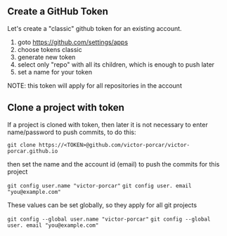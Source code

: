 


## Create a GitHub Token

Let's create a "classic" github token for an existing account. 

1) goto https://github.com/settings/apps
2) choose tokens classic
3) generate new token
4) select only "repo" with all its children, which is enough to push later
5) set a name for your token


NOTE: this token will apply for all repositories in the account


## Clone a project with token

If a project is cloned with token, then later it is not necessary to enter name/password to push commits, to do this:

`git clone https://<TOKEN>@github.com/victor-porcar/victor-porcar.github.io`

then set the name and the account id (email) to push the commits for this project

`git config user.name "victor-porcar"`
`git config user. email "you@example.com"`

These values can be set globally, so they apply for all git projects

`git config --global user.name "victor-porcar"`
`git config --global user. email "you@example.com"`
